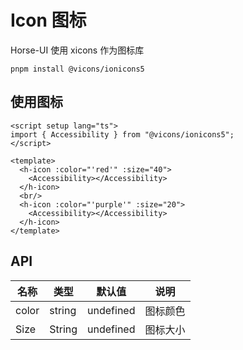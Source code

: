 # Icon 图标

Horse-UI 使用 xicons 作为图标库

```
pnpm install @vicons/ionicons5

```

## 使用图标

  <h-icon :color="'red'" :size="40">
    <Accessibility></Accessibility>
  </h-icon>
  <h-icon :color="'purple'" :size="20">
    <Accessibility></Accessibility>
  </h-icon>

```vue
<script setup lang="ts">
import { Accessibility } from "@vicons/ionicons5";
</script>

<template>
  <h-icon :color="'red'" :size="40">
    <Accessibility></Accessibility>
  </h-icon>
  <br/>
  <h-icon :color="'purple'" :size="20">
    <Accessibility></Accessibility>
  </h-icon>
</template>
```

<script setup lang="ts">
import {Accessibility} from '@vicons/ionicons5'
</script>

## API
| 名称  | 类型   | 默认值    | 说明     |
| ----- | ------ | --------- | -------- |
| color | string | undefined | 图标颜色 |
| Size  | String | undefined | 图标大小 |

